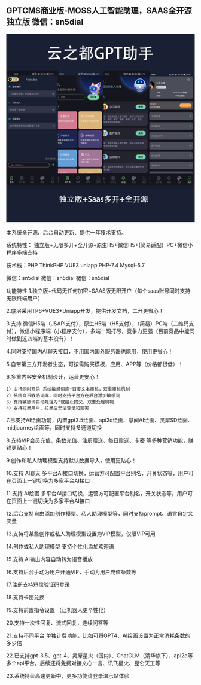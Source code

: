 ## GPTCMS商业版-MOSS人工智能助理，SAAS全开源独立版 微信：sn5dial

![Image text](https://github.com/2644635282/GPTCMS/blob/main/%E5%BE%AE%E4%BF%A1%E5%9B%BE%E7%89%87_20230530185916.jpg?raw=true)

本系统全开源、后台自动更新、提供一年技术支持。

系统特性： 独立版+无限多开+全开源+原生H5+微信H5+(简易适配）PC+微信小程序多端支持

技术栈：PHP ThinkPHP VUE3 uniapp PHP-7.4 Mysql-5.7

微信：sn5dial
微信：sn5dial
微信：sn5dial


功能特性
1.独立版+代码无任何加密+SAAS版无限开户（每个saas账号同时支持无限终端用户）

2.底层采用TP6+VUE3+Uniapp开发，提供开发文档，二开更省心！

3.支持 微信H5端（JSAPI支付），原生H5端（H5支付），（简易）PC端（二维码支付），微信小程序端（小程序支付），多端一网打尽，竞争力更强（目前竞品中能同时做到这四端的基本没有）！

4.同时支持国内AI聊天接口，不用国内国外服务器也能用，使用更省心！

5.自带第三方开发者生态，可按需购买模板，应用、APP等（价格都很低）！

6.多重内容安全机制设计，运营更安心！

    1）支持同时开启 系统敏感词库+百度文本审核，双重审核机制 
    2）系统自带敏感词库，同时支持平台方在后台添加敏感词 
    3）支持敏感词自动处理为*或阻止提交，双重处理机制 
    4）支持拉黑用户，拉黑后无法登录和聊天

7.已支持AI绘画功能，内置gpt3.5绘画、api2d绘画、意间AI绘画、灵犀SD绘画、midjourney绘画等，同时支持多通道切换

8.支持VIP会员充值、条数充值、注册赠送、每日赠送、卡密 等多种营销功能，赚钱更贴心！

9.创作和私人助理模型支持默认数据导入，使用更贴心！

10.支持 AI聊天 多平台AI接口切换，运营方可配置平台别名，开关状态等，用户可在页面上一键切换为多家平台AI接口

11.支持 AI绘画 多平台AI接口切换，运营方可配置平台别名，开关状态等，用户可在页面上一键切换为多家平台AI接口

12.后台支持自由添加创作模型、私人助理模型等，同时支持prompt、语言自定义变量

13.支持将某些创作或私人助理模型设置为VIP模型，仅限VIP可用

14.创作或私人助理模型 支持个性化添加欢迎语

15.支持 AI输出内容自动转为语音播放

16.支持后台手动为用户开通VIP，手动为用户充值条数等

17.注册支持短信验证码登录

18.支持卡密兑换

19.支持前置指令设置 （让机器人更个性化）

20.支持一次性回复、流式回复，连续问答等

21.支持不同平台 单独计费功能，比如可将GPT4、AI绘画设置为正常消耗条数的多少倍

22.已支持gpt-3.5、gpt-4、灵犀星火（国内）、ChatGLM（清华旗下）、api2d等多个api平台，后续还将免费对接文心一言、讯飞星火、昆仑天工等

23.系统持续高速更新中，更多功能请登录演示站体验
